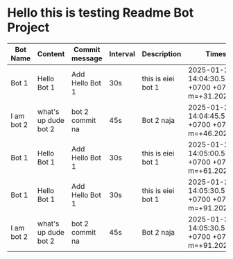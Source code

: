 # Hello this is testing Readme Bot Project

| Bot Name | Content | Commit message | Interval | Description | Timestamp
|-|-|-|-|-|-
|Bot 1|Hello Bot 1|Add Hello Bot 1|30s|this is eiei bot 1|2025-01-25 14:04:30.514561375 +0700 +07 m=+31.202406751
|I am bot 2|what's up dude bot 2|bot 2 commit na|45s|Bot 2 naja|2025-01-25 14:04:45.514440917 +0700 +07 m=+46.202395876
|Bot 1|Hello Bot 1|Add Hello Bot 1|30s|this is eiei bot 1|2025-01-25 14:05:00.514356417 +0700 +07 m=+61.202421501
|Bot 1|Hello Bot 1|Add Hello Bot 1|30s|this is eiei bot 1|2025-01-25 14:05:30.514110167 +0700 +07 m=+91.202394834
|I am bot 2|what's up dude bot 2|bot 2 commit na|45s|Bot 2 naja|2025-01-25 14:05:30.514132292 +0700 +07 m=+91.202417126
